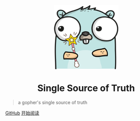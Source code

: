 <p align="center">
<img src="./favicon.ico" width="200" height="200"/>
</p>
<h1 align="center">Single Source of Truth</h1>

> a gopher's single source of truth

[GitHub](https://github.com/kevinandjady/single-source-of-truth)
[开始阅读](README)
